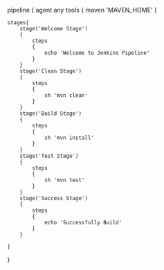 pipeline 
{
	agent any
	tools
	{
		maven 'MAVEN_HOME'
	}
	
	stages{
		stage('Welcome Stage')
		{
			steps
			{
				echo 'Welcome to Jenkins Pipeline'
			}			
		}
		stage('Clean Stage')
		{
			steps
			{
				sh 'mvn clean'
			}			
		}
		stage('Build Stage')
		{
			steps
			{
				sh 'mvn install'
			}			
		}
		stage('Test Stage')
		{
			steps
			{
				sh 'mvn test'
			}			
		}
		stage('Success Stage')
		{
			steps
			{
				echo 'Successfully Build'
			}			
		}
	
	}
}
